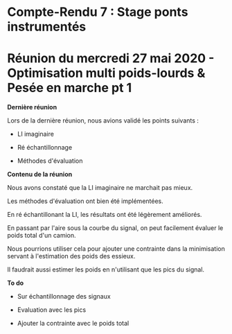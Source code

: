 # **Compte-Rendu 7 : Stage ponts instrumentés**

# **Réunion du mercredi 27 mai 2020 - Optimisation multi poids-lourds & Pesée en marche pt 1**




**Dernière réunion**

Lors de la dernière réunion, nous avions validé les points suivants :

- LI imaginaire

- Ré échantillonnage

- Méthodes d'évaluation



**Contenu de la réunion**

Nous avons constaté que la LI imaginaire ne marchait pas mieux.

Les méthodes d'évaluation ont bien été implémentées.

En ré échantillonant la LI, les résultats ont été légèrement améliorés.

En passant par l'aire sous la courbe du signal, on peut facilement évaluer le poids total d'un camion.

Nous pourrions utiliser cela pour ajouter une contrainte dans la minimisation servant à l'estimation des poids des essieux.

Il faudrait aussi estimer les poids en n'utilisant que les pics du signal.



**To do**

- Sur échantillonnage des signaux

- Evaluation avec les pics

- Ajouter la contrainte avec le poids total
